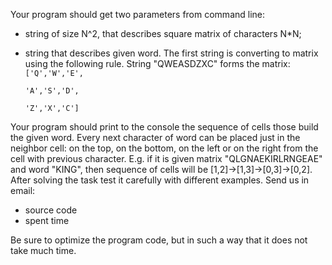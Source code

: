 Your program should get two parameters from command line:
- string of size N^2, that describes square matrix of characters N*N;
- string that describes given word.
The first string is converting to matrix using the following rule. String "QWEASDZXC" forms the matrix:
 ``['Q','W','E',  ``
 
  ``'A','S','D',  ``
 
  ``'Z','X','C']  ``
   
 
Your program should print to the console the sequence of cells those build the given word.
Every next character of word can be placed just in the neighbor cell: on the top, on the bottom, on the left or on the right from the cell with previous character.
E.g. if it is given matrix "QLGNAEKIRLRNGEAE" and word "KING", then sequence of cells will be [1,2]->[1,3]->[0,3]->[0,2].
After solving the task test it carefully with different examples.
Send us in email:
- source code
- spent time

Be sure to optimize the program code, but in such a way that it does not take much time.
